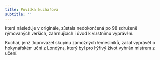 ```yaml
---
title: Povídka kuchařova
subtitle: ''
---
```


která následuje v originále, zůstala nedokončená po 98 sdruženě rýmovaných verších, zahrnujících i úvod k vlastnímu vyprávění.

  

Kuchař, jenž doprovázel skupinu zámožných řemeslníků, začal vyprávět o hokynářském učni z Londýna, který byl pro hýřivý život vyhnán mistrem z učení.
